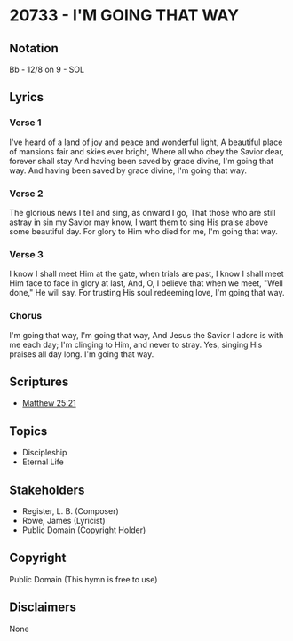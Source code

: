 # 20733 - I'M GOING THAT WAY

## Notation

Bb - 12/8 on 9 - SOL

## Lyrics

### Verse 1

I've heard of a land of joy and peace and wonderful light, A beautiful place of mansions fair and skies ever bright, Where all who obey the Savior dear, forever shall stay And having been saved by grace divine, I'm going that way. And having been saved by grace divine, I'm going that way.

### Verse 2

The glorious news I tell and sing, as onward I go, That those who are still astray in sin my Savior may know, I want them to sing His praise above some beautiful day. For glory to Him who died for me, I'm going that way.

### Verse 3

I know I shall  meet Him at the gate, when trials are past, I know I shall meet Him face to face in glory at last, And, O, I believe that when we meet, "Well done," He will say. For trusting His soul redeeming love, I'm going that way.

### Chorus

I'm going that way, I'm going that way, And Jesus the Savior I adore is with me each day; I'm clinging to Him, and never to stray. Yes, singing His praises all day long. I'm going that way.


## Scriptures

- [Matthew 25:21](https://www.biblegateway.com/passage/?search=Matthew%2025%3A21)

## Topics

- Discipleship
- Eternal Life

## Stakeholders

- Register, L. B. (Composer)
- Rowe, James (Lyricist)
- Public Domain (Copyright Holder)

## Copyright

Public Domain
(This hymn is free to use)

## Disclaimers

None

